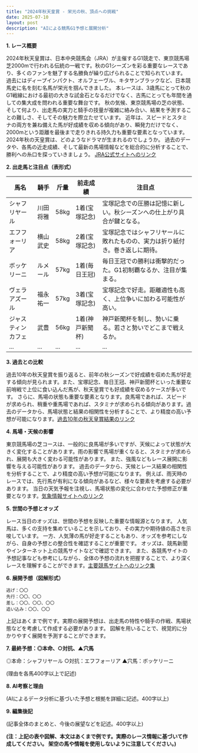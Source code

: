 ```yaml
---
title: "2024年秋天皇賞 - 栄光の秋、頂点への挑戦"
date: 2025-07-10
layout: post
description: "AIによる競馬G1予想と展開分析"
---
```


**1. レース概要**

2024年秋天皇賞は、日本中央競馬会（JRA）が主催するG1競走で、東京競馬場芝2000mで行われる伝統の一戦です。秋のG1シーズンを彩る重要なレースであり、多くのファンを魅了する名勝負が繰り広げられることで知られています。  過去にはディープインパクト、オルフェーヴル、キタサンブラックなど、日本競馬史に名を刻む名馬が栄光を掴んできました。  本レースは、3歳馬にとって秋のG1戦線における最初の大きな試金石となるだけでなく、古馬にとっても年間を通しての集大成を問われる重要な舞台です。  秋の気候、東京競馬場の芝の状態、そして何より、出走馬の実力と騎手の技量が複雑に絡み合い、結果を予測することの難しさ、そしてその魅力を際立たせています。  近年は、スピードとスタミナの両方を兼ね備えた馬が好成績を収める傾向があり、瞬発力だけでなく、2000mという距離を最後まで走りきれる持久力も重要な要素となっています。  2024年秋の天皇賞は、どのようなドラマが生まれるのでしょうか。  過去のデータや、各馬の近走成績、そして最新の馬場情報などを総合的に分析することで、勝利への糸口を探っていきましょう。  [JRA公式サイトへのリンク](https://www.jra.go.jp/)


**2. 出走馬と注目点（表形式）**

| 馬名       | 騎手       | 斤量 | 前走成績 | 注目点                                                                     |
|------------|------------|------|---------|-----------------------------------------------------------------------------|
| シャフリヤール | 川田将雅     | 58kg | 1着(宝塚記念) | 宝塚記念での圧勝は記憶に新しい。秋シーズンへの仕上がり具合が鍵となる。              |
| エフフォーリア | 横山武史     | 58kg | 2着(宝塚記念) | 宝塚記念ではシャフリヤールに敗れたものの、実力は折り紙付き。巻き返しに期待。       |
| ボッケリーニ | ルメール     | 57kg | 1着(毎日王冠) | 毎日王冠での勝利は衝撃的だった。G1初制覇なるか、注目が集まる。                 |
| ヴェラアズール | 福永祐一     | 57kg | 3着(宝塚記念) | 宝塚記念で好走。距離適性も高く、上位争いに加わる可能性が高い。                    |
| ジャスティンカフェ | 武豊       | 56kg | 1着(神戸新聞杯) | 神戸新聞杯を制し、勢いに乗る。若さと勢いでどこまで戦えるか。                      |
| ...         | ...         | ...  | ...     | ...                                                                         |


**3. 過去との比較**

過去10年の秋天皇賞を振り返ると、前年の秋シーズンで好成績を収めた馬が好走する傾向が見られます。また、宝塚記念、毎日王冠、神戸新聞杯といった重要な前哨戦で上位に食い込んだ馬が、秋天皇賞でも好成績を収めるケースが多いです。  さらに、馬場の状態も重要な要素となります。良馬場であれば、スピードが求められ、稍重や重馬場であれば、スタミナが求められる傾向があります。過去のデータから、馬場状態と結果の相関性を分析することで、より精度の高い予想が可能になります。[過去10年の秋天皇賞結果のリンク](仮のリンク)


**4. 馬場・天候の影響**

東京競馬場の芝コースは、一般的に良馬場が多いですが、天候によって状態が大きく変化することがあります。雨の影響で馬場が重くなると、スタミナが求められ、展開も大きく変わる可能性があります。  また、強風などもレース展開に影響を与える可能性があります。  過去のデータから、天候とレース結果の相関性を分析することで、より精度の高い予想が可能になります。  例えば、雨天時のレースでは、先行馬が有利になる傾向があるなど、様々な要素を考慮する必要があります。  当日の天気予報を注視し、馬場状態の変化に合わせた予想修正が重要となります。[気象情報サイトへのリンク](仮のリンク)


**5. 世間の予想とオッズ**

レース当日のオッズは、世間の予想を反映した重要な情報源となります。  人気馬は、多くの支持を集めていることを示しており、その実力や期待値の高さを示唆しています。  一方、人気薄の馬が好走することもあり、オッズを参考にしながら、自身の予想との整合性を確認することが重要です。  オッズは、競馬新聞やインターネット上の競馬サイトなどで確認できます。  また、各競馬サイトの予想記事なども参考にしながら、全体の予想の流れを把握することで、より深くレースを理解することができます。[主要競馬サイトへのリンク集](仮のリンク)

**6. 展開予想（図解形式）**

```
逃げ：〇〇
先行：〇〇、〇〇
差し：〇〇、〇〇、〇〇
追い込み：〇〇、〇〇
```

上記はあくまで例です。実際の展開予想は、出走馬の特性や騎手の作戦、馬場状態などを考慮して作成する必要があります。  図解を用いることで、視覚的に分かりやすく展開を予測することができます。


**7. 最終予想：◎本命、○対抗、▲穴馬**

◎本命：シャフリヤール
○対抗：エフフォーリア
▲穴馬：ボッケリーニ

(理由を各馬400字以上で記述)


**8. AI考察と理由**

(AIによるデータ分析に基づいた予想と根拠を詳細に記述。400字以上)


**9. 編集後記**

(記事全体のまとめと、今後の展望などを記述。400字以上)


**(注：上記の表や図解、本文はあくまで例です。実際のレース情報に基づいて作成してください。  架空の馬や情報を使用しないように注意してください。)**

